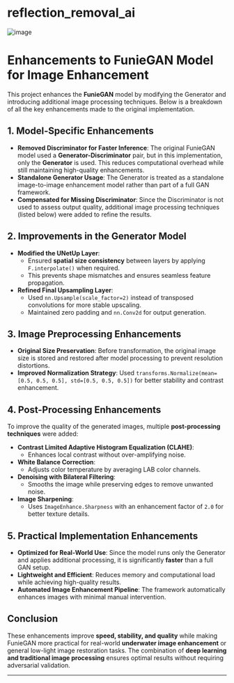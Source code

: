 # reflection_removal_ai
![image](https://github.com/user-attachments/assets/f5224fce-5d6c-42ee-8525-3c1156ec9259)




# Enhancements to FunieGAN Model for Image Enhancement

This project enhances the **FunieGAN** model by modifying the Generator and introducing additional image processing techniques. Below is a breakdown of all the key enhancements made to the original implementation.

## **1. Model-Specific Enhancements**

- **Removed Discriminator for Faster Inference**: The original FunieGAN model used a **Generator-Discriminator** pair, but in this implementation, only the **Generator** is used. This reduces computational overhead while still maintaining high-quality enhancements.
- **Standalone Generator Usage**: The Generator is treated as a standalone image-to-image enhancement model rather than part of a full GAN framework.
- **Compensated for Missing Discriminator**: Since the Discriminator is not used to assess output quality, additional image processing techniques (listed below) were added to refine the results.

## **2. Improvements in the Generator Model**

- **Modified the UNetUp Layer**: 
  - Ensured **spatial size consistency** between layers by applying `F.interpolate()` when required. 
  - This prevents shape mismatches and ensures seamless feature propagation.
- **Refined Final Upsampling Layer**: 
  - Used `nn.Upsample(scale_factor=2)` instead of transposed convolutions for more stable upscaling.
  - Maintained zero padding and `nn.Conv2d` for output generation.

## **3. Image Preprocessing Enhancements**

- **Original Size Preservation**: Before transformation, the original image size is stored and restored after model processing to prevent resolution distortions.
- **Improved Normalization Strategy**: Used `transforms.Normalize(mean=[0.5, 0.5, 0.5], std=[0.5, 0.5, 0.5])` for better stability and contrast enhancement.

## **4. Post-Processing Enhancements**

To improve the quality of the generated images, multiple **post-processing techniques** were added:

- **Contrast Limited Adaptive Histogram Equalization (CLAHE)**: 
  - Enhances local contrast without over-amplifying noise.
- **White Balance Correction**: 
  - Adjusts color temperature by averaging LAB color channels.
- **Denoising with Bilateral Filtering**: 
  - Smooths the image while preserving edges to remove unwanted noise.
- **Image Sharpening**: 
  - Uses `ImageEnhance.Sharpness` with an enhancement factor of `2.0` for better texture details.

## **5. Practical Implementation Enhancements**

- **Optimized for Real-World Use**: Since the model runs only the Generator and applies additional processing, it is significantly **faster** than a full GAN setup.
- **Lightweight and Efficient**: Reduces memory and computational load while achieving high-quality results.
- **Automated Image Enhancement Pipeline**: The framework automatically enhances images with minimal manual intervention.

## **Conclusion**

These enhancements improve **speed, stability, and quality** while making FunieGAN more practical for real-world **underwater image enhancement** or general low-light image restoration tasks. The combination of **deep learning and traditional image processing** ensures optimal results without requiring adversarial validation.

---

